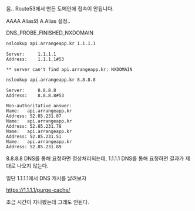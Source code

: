 
음.. Route53에서 만든 도메인에 접속이 안됩니다.

AAAA Alias와 A Alias 설정..

DNS_PROBE_FINISHED_NXDOMAIN



```bash
nslookup api.arrangeapp.kr 1.1.1.1
```

```
Server:		1.1.1.1
Address:	1.1.1.1#53

** server can't find api.arrangeapp.kr: NXDOMAIN
```

```bash
nslookup api.arrangeapp.kr 8.8.8.8
```

```
Server:		8.8.8.8
Address:	8.8.8.8#53

Non-authoritative answer:
Name:	api.arrangeapp.kr
Address: 52.85.231.87
Name:	api.arrangeapp.kr
Address: 52.85.231.78
Name:	api.arrangeapp.kr
Address: 52.85.231.51
Name:	api.arrangeapp.kr
Address: 52.85.231.89
```

8.8.8.8 DNS를 통해 요청하면 정상처리되는데, 1.1.1.1 DNS를 통해 요청하면 결과가 제대로 나오지 않는다.

일단 1.1.1.1에서 DNS 캐시를 날려보자

https://1.1.1.1/purge-cache/

조금 시간이 지나봤는데 그래도 안된다.
